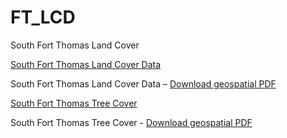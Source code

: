 # FT_LCD
South Fort Thomas Land Cover

[South Fort Thomas Land Cover Data](Layout.jpg)

South Fort Thomas Land Cover Data – [Download geospatial PDF](Layout.pdf)


[South Fort Thomas Tree Cover](tree_cover.jpg)

South Fort Thomas Tree Cover - [Download geospatial PDF](tree_cover.pdf)
